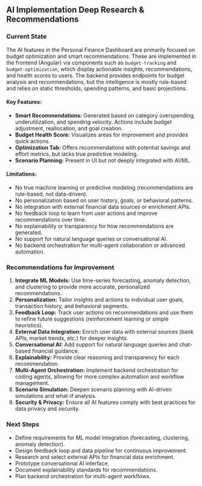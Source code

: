 ## AI Implementation Deep Research & Recommendations

### Current State
The AI features in the Personal Finance Dashboard are primarily focused on budget optimization and smart recommendations. These are implemented in the frontend (Angular) via components such as `budget-tracking` and `budget-optimization`, which display actionable insights, recommendations, and health scores to users. The backend provides endpoints for budget analysis and recommendations, but the intelligence is mostly rule-based and relies on static thresholds, spending patterns, and basic projections.

#### Key Features:
- **Smart Recommendations:** Generated based on category overspending, underutilization, and spending velocity. Actions include budget adjustment, reallocation, and goal creation.
- **Budget Health Score:** Visualizes areas for improvement and provides quick actions.
- **Optimization Tab:** Offers recommendations with potential savings and effort metrics, but lacks true predictive modeling.
- **Scenario Planning:** Present in UI but not deeply integrated with AI/ML.

#### Limitations:
- No true machine learning or predictive modeling (recommendations are rule-based, not data-driven).
- No personalization based on user history, goals, or behavioral patterns.
- No integration with external financial data sources or enrichment APIs.
- No feedback loop to learn from user actions and improve recommendations over time.
- No explainability or transparency for how recommendations are generated.
- No support for natural language queries or conversational AI.
- No backend orchestration for multi-agent collaboration or advanced automation.

### Recommendations for Improvement
1. **Integrate ML Models:** Use time-series forecasting, anomaly detection, and clustering to provide more accurate, personalized recommendations.
2. **Personalization:** Tailor insights and actions to individual user goals, transaction history, and behavioral segments.
3. **Feedback Loop:** Track user actions on recommendations and use them to refine future suggestions (reinforcement learning or simple heuristics).
4. **External Data Integration:** Enrich user data with external sources (bank APIs, market trends, etc.) for deeper insights.
5. **Conversational AI:** Add support for natural language queries and chat-based financial guidance.
6. **Explainability:** Provide clear reasoning and transparency for each recommendation.
7. **Multi-Agent Orchestration:** Implement backend orchestration for coding agents, allowing for more complex automation and workflow management.
8. **Scenario Simulation:** Deepen scenario planning with AI-driven simulations and what-if analysis.
9. **Security & Privacy:** Ensure all AI features comply with best practices for data privacy and security.

### Next Steps
- Define requirements for ML model integration (forecasting, clustering, anomaly detection).
- Design feedback loop and data pipeline for continuous improvement.
- Research and select external APIs for financial data enrichment.
- Prototype conversational AI interface.
- Document explainability standards for recommendations.
- Plan backend orchestration for multi-agent workflows.
